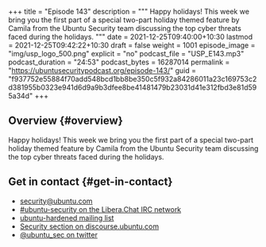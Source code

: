 +++
title = "Episode 143"
description = """
  Happy holidays! This week we bring you the first part of a special two-part
  holiday themed feature by Camila from the Ubuntu Security team discussing
  the top cyber threats faced during the holidays.
  """
date = 2021-12-25T09:40:00+10:30
lastmod = 2021-12-25T09:42:22+10:30
draft = false
weight = 1001
episode_image = "img/usp_logo_500.png"
explicit = "no"
podcast_file = "USP_E143.mp3"
podcast_duration = "24:53"
podcast_bytes = 16287014
permalink = "https://ubuntusecuritypodcast.org/episode-143/"
guid = "f937752e55884f70add548bcd1bb8be350c5f932a84286011a23c169753c2d381955b0323e941d6d9a9b3dfee8be41481479b23031d41e312fbd3e81d595a34d"
+++

## Overview {#overview}

Happy holidays! This week we bring you the first part of a special two-part
holiday themed feature by Camila from the Ubuntu Security team discussing
the top cyber threats faced during the holidays.


## Get in contact {#get-in-contact}

-   [security@ubuntu.com](mailto:security@ubuntu.com)
-   [#ubuntu-security on the Libera.Chat IRC network](https://libera.chat)
-   [ubuntu-hardened mailing list](https://lists.ubuntu.com/mailman/listinfo/ubuntu-hardened)
-   [Security section on discourse.ubuntu.com](https://discourse.ubuntu.com/c/security)
-   [@ubuntu\_sec on twitter](https://twitter.com/ubuntu%5Fsec)